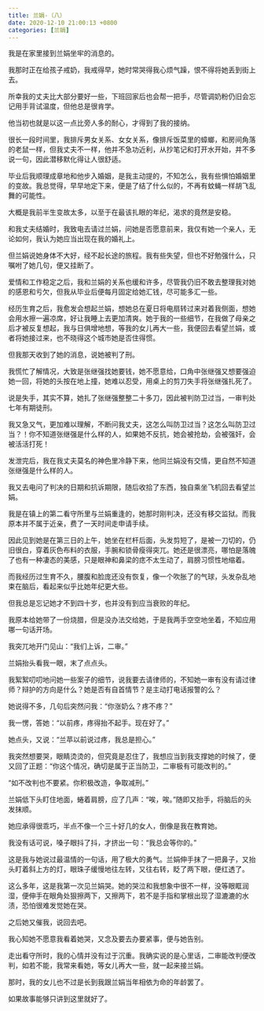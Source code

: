 ```yaml
---
title: 兰娟-（八）
date: 2020-12-10 21:00:13 +0800
categories: [兰娟]
---
```


我是在家里接到兰娟坐牢的消息的。

我那时正在给孩子戒奶，我戒得早，她时常哭得我心烦气躁，恨不得将她丢到街上去。

所幸我的丈夫比大部分要好一些，下班回家后也会帮一把手，尽管调奶粉仍旧会忘记用手背试温度，但他总是很肯学。

他当初也就是以这一点比旁人多的耐心，才得到了我的接纳。

很长一段时间里，我排斥男女关系、女女关系，像排斥饭菜里的蟑螂，和房间角落的老鼠一样，但我丈夫不一样，他并不急功近利，从抄笔记和打开水开始，并不多说一句，因此潜移默化得让人很舒适。

毕业后我顺理成章地和他步入婚姻，是我主动提的，不知怎么，我有些惧怕婚姻里的变故。我总觉得，早早地定下来，便是了结了什么似的，不再有蚊蝇一样胡飞乱舞的可能性。

大概是我前半生变故太多，以至于在最该扎眼的年纪，渴求的竟然是安稳。

和我丈夫结婚时，我致电去请过兰娟，问她是否愿意前来，我仅有她一个亲人，无论如何，我认为她应当出现在我的婚礼上。

但兰娟说她身体不大好，经不起长途的旅程。我有些失望，但也不好勉强什么，只嘱咐了她几句，便又挂断了。

爱情和工作稳定之后，我和兰娟的关系也缓和许多，尽管我仍旧不敢去整理我对她的感恩和亏欠，但我从毕业后便每月固定给她汇钱，尽可能多汇一些。

经历生育之后，我愈发会想起兰娟，想她总在夏日将电扇转过来对着我侧面，想她会用水擦一遍凉席，好让我睡上去更加清爽。她于我的一些细节，在我做了母亲之后才被反复想起，我与日俱增地想，等我的女儿再大一些，我便回去看望兰娟，或者将她接过来，也不晓得这个城市她是否住得惯。

但我那天收到了她的消息，说她被判了刑。

我慌忙了解情况，大致是张继强找她要钱，她不愿意给，口角中张继强又想要强迫她一回，将她的头按在地上撞，她难以忍受，用桌上的剪刀失手将张继强扎死了。

说是失手，其实不算，她扎了张继强整整二十多刀，因此被判防卫过当，一审判处七年有期徒刑。

我又急又气，更加难以理解，不断问我丈夫，这怎么叫防卫过当？这怎么叫防卫过当？！你不知道张继强是什么样的人，如果她不反抗，她会被抢劫，会被强奸，会被活活打死！

发泄完后，我在我丈夫莫名的神色里冷静下来，他同兰娟没有交情，更自然不知道张继强是什么样的人。

我又去电问了判决的日期和抗诉期限，随后收拾了东西，独自乘坐飞机回去看望兰娟。

我是在镇上的第二看守所里与兰娟重逢的，她那时刚判决，还没有移交监狱。而我原本并不属于近亲，费了一天时间走申请手续。

因此见到她是在第三日的上午，她坐在栏杆后面，头发剪短了，是被一刀切的，仍旧很白，穿着灰色布料的衣服，手腕和锁骨瘦得突兀。她还是很漂亮，哪怕是落魄了也有一种凄态的美感，只是眼神和鼻梁的痣不太生动了，肩膀习惯性地缩着。

而我经历过生育不久，腰腹和脸庞还没有恢复，像一个吹胀了的气球，头发杂乱地束在脑后，看起来似乎比她年纪更大些。

但我总是忘记她才不到四十岁，也并没有到应当衰败的年纪。

我原本给她带了一份烧腊，但是没办法交给她，于是我两手空空地坐着，不知应用哪一句话开场。

我突兀地开门见山：“我们上诉，二审。”

兰娟抬头看我一眼，末了点点头。

我絮絮叨叨地问她一些案子的细节，说我要去请律师的，不知她一审有没有请过律师？辩护的方向是什么？她是否有自首情节？是主动打电话报警的么？

她说得不多，几句后突然问我：“你涨奶么？疼不疼？”

我一愣，答她：“以前疼，疼得抬不起手。现在好了。”

她点头，又说：“兰苹以前说过疼，我总是担心。”

我突然想要哭，眼睛烫烫的，但究竟是忍住了，我想应当到我支撑她的时候了，便又回了正题：“你这个情况，确切是属于正当防卫，二审极有可能改判的。”

“如不改判也不要紧。你积极改造，争取减刑。”

兰娟低下头盯住地面，蜷着肩膀，应了几声：“唉，唉。”随即又抬手，将脑后的头发抹顺。

她应承得很乖巧，半点不像一个三十好几的女人，倒像是我在教育她。

我没有话可说，嗓子眼抖了抖，才挤出一句：“我总会等你的。”

这是我与她说过最温情的一句话，用了极大的勇气。兰娟伸手抹了一把鼻子，又抬头盯着斜上方的灯，眼珠子缓慢地往左转，又往右转，眨了两下眼，便红透了。

这么多年，这是我第一次见兰娟哭。她的哭泣和我想象中很不一样，没等眼眶润湿，便伸手在眼角处狠擦两下，又擦两下，若不是手指和掌根出现了湿漉漉的水渍，恐怕很难发觉她在哭。

之后她又催我，说回去吧。

我心知她不愿意我看着她哭，又念及要去办要紧事，便与她告别。

走出看守所时，我的心情并没有过于沉重。我确实说的是心里话，二审能改判便改判，如若不能，我常来看她，等女儿再大一些，就一起来接兰娟。

那时，我的女儿也不过是长到我跟兰娟当年相依为命的年龄罢了。

如果故事能够只讲到这里就好了。

